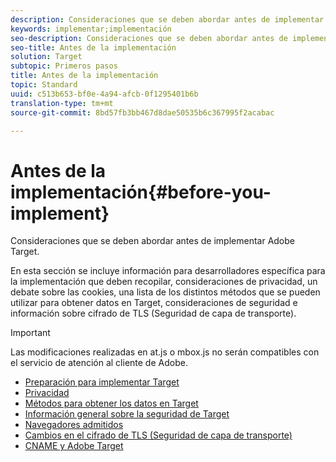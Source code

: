 ```yaml
---
description: Consideraciones que se deben abordar antes de implementar Adobe Target.
keywords: implementar;implementación
seo-description: Consideraciones que se deben abordar antes de implementar Adobe Target.
seo-title: Antes de la implementación
solution: Target
subtopic: Primeros pasos
title: Antes de la implementación
topic: Standard
uuid: c513b653-bf0e-4a94-afcb-0f1295401b6b
translation-type: tm+mt
source-git-commit: 8bd57fb3bb467d8dae50535b6c367995f2acabac

---
```



# Antes de la implementación{#before-you-implement}

Consideraciones que se deben abordar antes de implementar Adobe Target.

En esta sección se incluye información para desarrolladores específica para la implementación que deben recopilar, consideraciones de privacidad, un debate sobre las cookies, una lista de los distintos métodos que se pueden utilizar para obtener datos en Target, consideraciones de seguridad e información sobre cifrado de TLS (Seguridad de capa de transporte).

>[!IMPORTANT]
>
>Las modificaciones realizadas en at.js o mbox.js no serán compatibles con el servicio de atención al cliente de Adobe.

- [Preparación para implementar Target](prepare-to-implement-target.md)
- [Privacidad](c-privacy/privacy.md)
- [Métodos para obtener los datos en Target](c-methods-to-get-data-into-target/methods-to-get-data-into-target.md)
- [Información general sobre la seguridad de Target](target-security-overview.md)
- [Navegadores admitidos](supported-browsers.md)
- [Cambios en el cifrado de TLS (Seguridad de capa de transporte)](tls-transport-layer-security-encryption.md)
- [CNAME y Adobe Target](implement-cname-support-in-target.md)